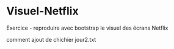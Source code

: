 # Visuel-Netflix
Exercice - reproduire avec bootstrap le visuel des écrans Netflix

comment ajout de chichier jour2.txt 
